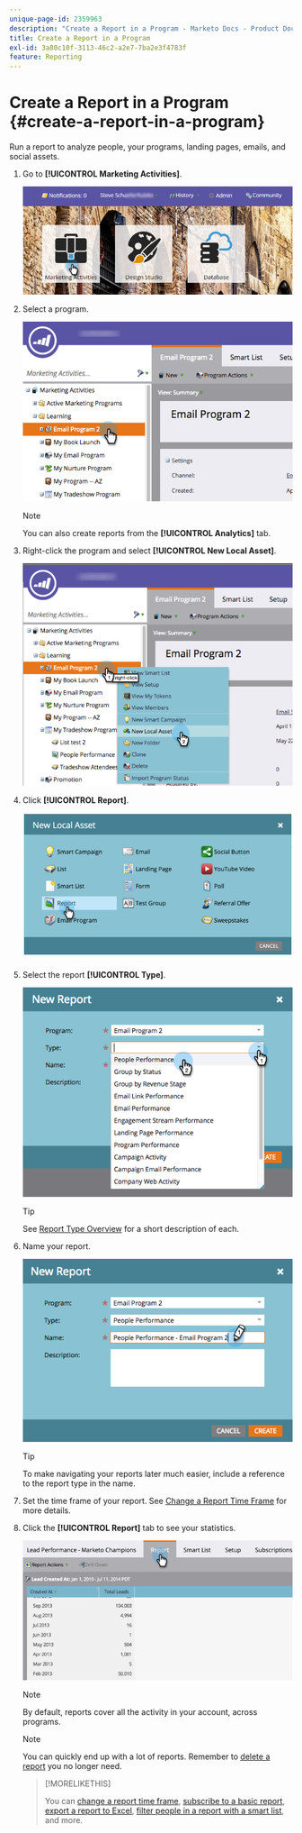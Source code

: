 ```yaml
---
unique-page-id: 2359963
description: "Create a Report in a Program - Marketo Docs - Product Documentation"
title: Create a Report in a Program
exl-id: 3a80c10f-3113-46c2-a2e7-7ba2e3f4783f
feature: Reporting
---
```

# Create a Report in a Program {#create-a-report-in-a-program}

Run a report to analyze people, your programs, landing pages, emails, and social assets.

1. Go to **[!UICONTROL Marketing Activities]**.

   ![](assets/login-marketing-activities.png)

1. Select a program.

   ![](assets/selectprogramreport.png)

   >[!NOTE]
   >
   >You can also create reports from the **[!UICONTROL Analytics]** tab.

1. Right-click the program and select **[!UICONTROL New Local Asset]**.

   ![](assets/programrightclick-asset.png)

1. Click **[!UICONTROL Report]**.

   ![](assets/image2014-9-15-18-3a36-3a46.png)

1. Select the report **[!UICONTROL Type]**.

   ![](assets/choosereport.png)

   >[!TIP]
   >
   >See [Report Type Overview](https://docs.marketo.com/display/DOCS/Report+Type+Overview) for a short description of each.

1. Name your report.

   ![](assets/namereport.png)

   >[!TIP]
   >
   >To make navigating your reports later much easier, include a reference to the report type in the name.

1. Set the time frame of your report. See [Change a Report Time Frame](/help/marketo/product-docs/reporting/basic-reporting/editing-reports/change-a-report-time-frame.md) for more details.

1. Click the **[!UICONTROL Report]** tab to see your statistics.

   ![](assets/image2014-9-15-18-3a38-3a5.png)

   >[!NOTE]
   >
   >By default, reports cover all the activity in your account, across programs.

   >[!NOTE]
   >
   >You can quickly end up with a lot of reports. Remember to [delete a report](/help/marketo/product-docs/reporting/basic-reporting/report-activity/delete-a-report.md) you no longer need.

   >[!MORELIKETHIS]
   >
   >You can [change a report time frame](/help/marketo/product-docs/reporting/basic-reporting/editing-reports/change-a-report-time-frame.md), [subscribe to a basic report](/help/marketo/product-docs/reporting/basic-reporting/report-subscriptions/subscribe-to-a-basic-report.md), [export a report to Excel](/help/marketo/product-docs/reporting/basic-reporting/report-activity/export-a-report-to-excel.md), [filter people in a report with a smart list](/help/marketo/product-docs/reporting/basic-reporting/editing-reports/filter-people-in-a-report-with-a-smart-list.md), and more.

